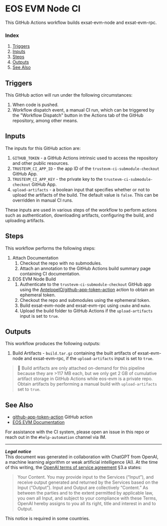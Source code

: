 # EOS EVM Node CI
This GitHub Actions workflow builds exsat-evm-node and exsat-evm-rpc.

### Index
1. [Triggers](#triggers)
1. [Inputs](#inputs)
1. [Steps](#steps)
1. [Outputs](#outputs)
1. [See Also](#see-also)

## Triggers
This GitHub action will run under the following circumstances:
1. When code is pushed.
1. Workflow dispatch event, a manual CI run, which can be triggered by the "Workflow Dispatch" button in the Actions tab of the GitHub repository, among other means.

## Inputs
The inputs for this GitHub action are:
1. `GITHUB_TOKEN` - a GitHub Actions intrinsic used to access the repository and other public resources.
1. `TRUSTEVM_CI_APP_ID` - the app ID of the `trustevm-ci-submodule-checkout` GitHub App.
1. `TRUSTEVM_CI_APP_KEY` - the private key to the `trustevm-ci-submodule-checkout` GitHub App.
1. `upload-artifacts` - a boolean input that specifies whether or not to upload the artifacts of the build. The default value is `false`. This can be overridden in manual CI runs.

These inputs are used in various steps of the workflow to perform actions such as authentication, downloading artifacts, configuring the build, and uploading artifacts.

## Steps
This workflow performs the following steps:
1. Attach Documentation
    1. Checkout the repo with no submodules.
    1. Attach an annotation to the GitHub Actions build summary page containing CI documentation.
1. EOS EVM Node Build
    1. Authenticate to the `trustevm-ci-submodule-checkout` GitHub app using the [AntelopeIO/github-app-token-action](https://github.com/AntelopeIO/github-app-token-action) action to obtain an ephemeral token.
    1. Checkout the repo and submodules using the ephemeral token.
    1. Build exsat-evm-node and exsat-evm-rpc using `cmake` and `make`.
    1. Upload the build folder to GitHub Actions if the `upload-artifacts` input is set to `true`.

## Outputs
This workflow produces the following outputs:
1. Build Artifacts - `build.tar.gz` containing the built artifacts of exsat-evm-node and exsat-evm-rpc, if the `upload-artifacts` input is set to `true`.

> 💾️ Build artifacts are only attached on-demand for this pipeline because they are >117 MB each, but we only get 2 GB of cumulative artifact storage in GitHub Actions while eos-evm is a private repo. Obtain artifacts by performing a manual build with `upload-artifacts` set to `true`.

## See Also
- [github-app-token-action](https://github.com/AntelopeIO/github-app-token-action) GitHub action
- [EOS EVM Documentation](../../README.md)

For assistance with the CI system, please open an issue in this repo or reach out in the `#help-automation` channel via IM.

***
**_Legal notice_**  
This document was generated in collaboration with ChatGPT from OpenAI, a machine learning algorithm or weak artificial intelligence (AI). At the time of this writing, the [OpenAI terms of service agreement](https://openai.com/terms) §3.a states:
> Your Content. You may provide input to the Services (“Input”), and receive output generated and returned by the Services based on the Input (“Output”). Input and Output are collectively “Content.” As between the parties and to the extent permitted by applicable law, you own all Input, and subject to your compliance with these Terms, OpenAI hereby assigns to you all its right, title and interest in and to Output.

This notice is required in some countries.
